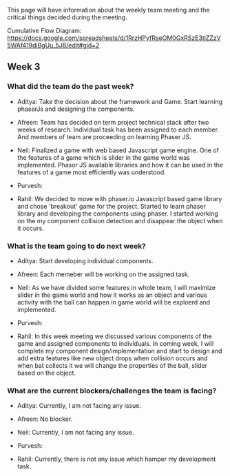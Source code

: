 This page will have information about the weekly team meeting and the critical things decided during the meeting.

Cumulative Flow Diagram: https://docs.google.com/spreadsheets/d/1RrzHPyfRseOM0GxRSzE3tlZZzV5WAf419diBgUu_5J8/edit#gid=2

## Week 3

### What did the team do the past week?
* Aditya: Take the decision about the framework and Game. Start learning phaserJs and designing the components. 

* Afreen: Team has decided on term project technical stack after two weeks of research. Individual task has been assigned to each member. And members of team are proceeding on learning Phaser JS. 

* Neil: Finalized a game with web based Javascript game engine. One of the features of a game which is slider in the game world was implemented. Phasor JS available libraries and how it can be used in the features of a game most efficiently was understood.

* Purvesh: 

* Rahil: We decided to move with phaser.io Javascript based game library and chose 'breakout' game for the project. Started to learn phaser library and developing the components using phaser. I started working on the my component collision detection and disappear the object when it occurs.

### What is the team going to do next week?
* Aditya:  Start developing individual components. 

* Afreen: Each memeber will be working on the assigned task.

* Neil: As we have divided some features in whole team, I will maximize slider in the game world and how it works as an object and various activity with the ball can happen in game world will be exploerd and implemented.

* Purvesh: 

* Rahil: In this week meeting we discussed various components of the game and assigned components to individuals. In coming week, I will complete my component design/implementation and start to design and add extra features like new object drops when collision occurs and when bat collects it we will change the properties of the ball, slider based on the object.

### What are the current blockers/challenges the team is facing?
* Aditya: Currently, I am not facing any issue.

* Afreen: No blocker.

* Neil: Currently, I am not facing any issue.

* Purvesh: 

* Rahil: Currently, there is not any issue which hamper my development task.
